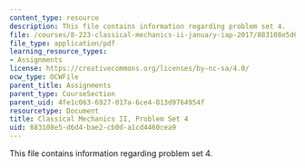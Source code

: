 ```yaml
---
content_type: resource
description: This file contains information regarding problem set 4.
file: /courses/8-223-classical-mechanics-ii-january-iap-2017/883108e5d6d4bae2cb0da1cd4460cea9_MIT8_223IAP17_pset4.pdf
file_type: application/pdf
learning_resource_types:
- Assignments
license: https://creativecommons.org/licenses/by-nc-sa/4.0/
ocw_type: OCWFile
parent_title: Assignments
parent_type: CourseSection
parent_uid: 4fe1c063-6927-017a-6ce4-813d9764954f
resourcetype: Document
title: Classical Mechanics II, Problem Set 4
uid: 883108e5-d6d4-bae2-cb0d-a1cd4460cea9
---
```

This file contains information regarding problem set 4.